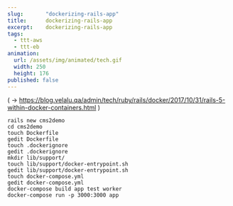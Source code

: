 ```yaml
---
slug:       "dockerizing-rails-app"
title:      dockerizing-rails-app
excerpt:    dockerizing-rails-app
tags:
  - ttt-aws
  - ttt-eb
animation:
  url: /assets/img/animated/tech.gif
  width: 250
  height: 176
published: false    
---
```


( -> https://blog.velalu.qa/admin/tech/ruby/rails/docker/2017/10/31/rails-5-within-docker-containers.html )

    rails new cms2demo
    cd cms2demo
    touch Dockerfile
    gedit Dockerfile
    touch .dockerignore
    gedit .dockerignore
    mkdir lib/support/                    
    touch lib/support/docker-entrypoint.sh
    gedit lib/support/docker-entrypoint.sh
    touch docker-compose.yml
    gedit docker-compose.yml
    docker-compose build app test worker
    docker-compose run -p 3000:3000 app
    
